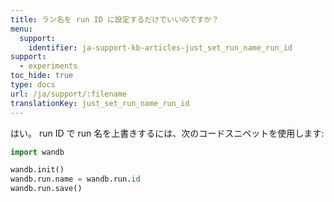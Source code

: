 ```yaml
---
title: ラン名を run ID に設定するだけでいいのですか？
menu:
  support:
    identifier: ja-support-kb-articles-just_set_run_name_run_id
support:
  - experiments
toc_hide: true
type: docs
url: /ja/support/:filename
translationKey: just_set_run_name_run_id
---
```

はい。 run ID で run 名を上書きするには、次のコードスニペットを使用します:

```python
import wandb

wandb.init()
wandb.run.name = wandb.run.id
wandb.run.save()
```